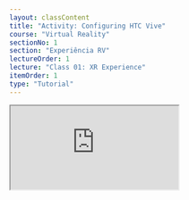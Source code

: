```yaml
---
layout: classContent
title: "Activity: Configuring HTC Vive"
course: "Virtual Reality"
sectionNo: 1
section: "Experiência RV"
lectureOrder: 1
lecture: "Class 01: XR Experience"
itemOrder: 1
type: "Tutorial"
---
```


<iframe src="https://docs.google.com/document/d/e/2PACX-1vSkCEJOSa5u5D1Ik4_8RwnY4kxdP26wBgU1ijCmEHT7BrwFsC87JTXSSKslXXdtp4kEnY8zImp95SVn/pub?embedded=true"></iframe>
